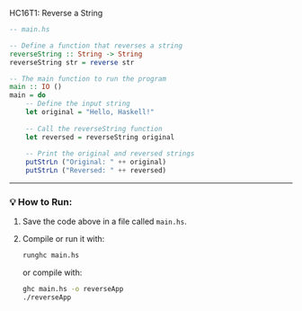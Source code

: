 HC16T1: Reverse a String

```haskell
-- main.hs

-- Define a function that reverses a string
reverseString :: String -> String
reverseString str = reverse str

-- The main function to run the program
main :: IO ()
main = do
    -- Define the input string
    let original = "Hello, Haskell!"
    
    -- Call the reverseString function
    let reversed = reverseString original
    
    -- Print the original and reversed strings
    putStrLn ("Original: " ++ original)
    putStrLn ("Reversed: " ++ reversed)
```

---

### 💡 How to Run:

1. Save the code above in a file called `main.hs`.
2. Compile or run it with:

   ```bash
   runghc main.hs
   ```

   or compile with:

   ```bash
   ghc main.hs -o reverseApp
   ./reverseApp
   ```
